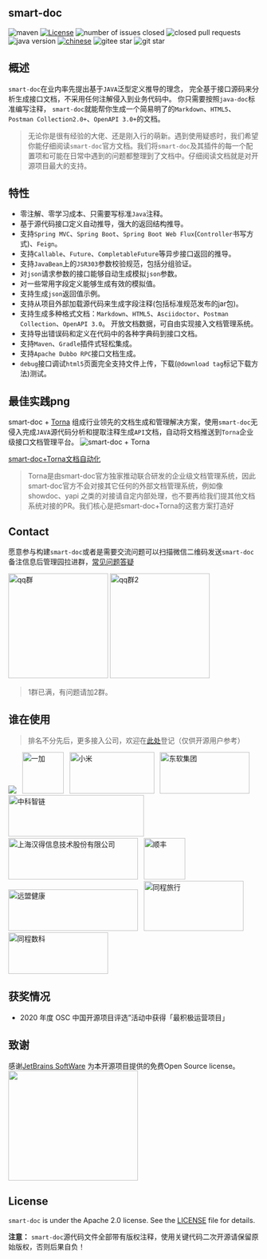 ## smart-doc


![maven](https://img.shields.io/maven-central/v/com.github.shalousun/smart-doc)
[![License](https://img.shields.io/badge/license-Apache%202-green.svg)](https://www.apache.org/licenses/LICENSE-2.0)
![number of issues closed](https://img.shields.io/github/issues-closed-raw/smart-doc-group/smart-doc)
![closed pull requests](https://img.shields.io/github/issues-pr-closed/smart-doc-group/smart-doc)
![java version](https://img.shields.io/badge/JAVA-1.8+-green.svg)
[![chinese](https://img.shields.io/badge/chinese-中文文档-brightgreen)](https://smart-doc-group.github.io/#/zh-cn/)
![gitee star](https://gitee.com/smart-doc-team/smart-doc/badge/star.svg)
![git star](https://img.shields.io/github/stars/smart-doc-group/smart-doc.svg)


## 概述
`smart-doc`在业内率先提出基于`JAVA`泛型定义推导的理念， 完全基于接口源码来分析生成接口文档，不采用任何注解侵入到业务代码中。
你只需要按照`java-doc`标准编写注释， `smart-doc`就能帮你生成一个简易明了的`Markdown`、`HTML5`、`Postman Collection2.0+`、`OpenAPI 3.0+`的文档。

> 无论你是很有经验的大佬、还是刚入行的萌新。遇到使用疑惑时，我们希望你能仔细阅读`smart-doc`官方文档。我们将`smart-doc`及其插件的每一个配置项和可能在日常中遇到的问题都整理到了文档中。仔细阅读文档就是对开源项目最大的支持。


## 特性

- 零注解、零学习成本、只需要写标准`Java`注释。
- 基于源代码接口定义自动推导，强大的返回结构推导。
- 支持`Spring MVC`、`Spring Boot`、`Spring Boot Web Flux`(`Controller`书写方式)、`Feign`。
- 支持`Callable`、`Future`、`CompletableFuture`等异步接口返回的推导。
- 支持`JavaBean`上的`JSR303`参数校验规范，包括分组验证。
- 对`json`请求参数的接口能够自动生成模拟`json`参数。
- 对一些常用字段定义能够生成有效的模拟值。
- 支持生成`json`返回值示例。
- 支持从项目外部加载源代码来生成字段注释(包括标准规范发布的jar包)。
- 支持生成多种格式文档：`Markdown`、`HTML5`、`Asciidoctor`、`Postman Collection`、`OpenAPI 3.0`。 开放文档数据，可自由实现接入文档管理系统。
- 支持导出错误码和定义在代码中的各种字典码到接口文档。
- 支持`Maven`、`Gradle`插件式轻松集成。
- 支持`Apache Dubbo RPC`接口文档生成。
- `debug`接口调试`html5`页面完全支持文件上传，下载(`@download tag`标记下载方法)测试。


## 最佳实践png

smart-doc + [Torna](http://torna.cn/) 组成行业领先的文档生成和管理解决方案，使用`smart-doc`无侵入完成`JAVA`源代码分析和提取注释生成`API`文档，自动将文档推送到`Torna`企业级接口文档管理平台。
![smart-doc + Torna](https://raw.githubusercontent.com/chenqi146/smart-doc.github.io/book/_images/smart-to-torna.png)

[smart-doc+Torna文档自动化](zh-cn/diy/integrated.md)

> Torna是由smart-doc官方独家推动联合研发的企业级文档管理系统，因此smart-doc官方不会对接其它任何的外部文档管理系统，例如像showdoc、yapi 之类的对接请自定内部处理，也不要再给我们提其他文档系统对接的PR。我们核心是把smart-doc+Torna的这套方案打造好



## Contact

愿意参与构建`smart-doc`或者是需要交流问题可以扫描微信二维码发送`smart-doc`备注信息后管理园拉进群，[常见问题答疑](https://smart-doc-group.github.io/#/zh-cn/faq)

<img src="https://raw.githubusercontent.com/chenqi146/smart-doc.github.io/book/_images/smart-doc-qq.jpg" title="qq群" width="200px" height="210px"/>
<img src="https://raw.githubusercontent.com/chenqi146/smart-doc.github.io/book/_images/smart-doc-qq2.jpeg" title="qq群2" width="200px" height="210px"/>

> 1群已满，有问题请加2群。


## 谁在使用

> 排名不分先后，更多接入公司，欢迎在[此处](https://github.com/smart-doc-group/smart-doc/issues/12)登记（仅供开源用户参考）

<img src="https://raw.githubusercontent.com/chenqi146/smart-doc.github.io/book/_images/known-users/iflytek.png">
&nbsp;&nbsp;<img src="https://raw.githubusercontent.com/chenqi146/smart-doc.github.io/book/_images/known-users/oneplus.png" title="一加" width="83px" height="83px"/>
&nbsp;&nbsp;<img src="https://raw.githubusercontent.com/chenqi146/smart-doc.github.io/book/_images/known-users/xiaomi.png" title="小米" width="170px" height="83px"/>
&nbsp;&nbsp;<img src="https://raw.githubusercontent.com/chenqi146/smart-doc.github.io/book/_images/known-users/neusoft.png" title="东软集团" width="180px" height="83px"/>
&nbsp;&nbsp;<img src="https://raw.githubusercontent.com/chenqi146/smart-doc.github.io/book/_images/known-users/zhongkezhilian.png" title="中科智链" width="272px" height="83px"/>
&nbsp;&nbsp;<img src="https://www.hand-china.com/static/img/hand-logo.svg" title="上海汉得信息技术股份有限公司" width="260px" height="83px"/>
&nbsp;&nbsp;<img src="https://raw.githubusercontent.com/chenqi146/smart-doc.github.io/book/_images/known-users/shunfeng.png" title="顺丰" width="83px" height="83px"/>
&nbsp;&nbsp;<img src="https://raw.githubusercontent.com/chenqi146/smart-doc.github.io/book/_images/known-users/yuanmengjiankang.png" title="远盟健康" width="260px" height="83px"/>
&nbsp;&nbsp;<img src="https://raw.githubusercontent.com/chenqi146/smart-doc.github.io/book/_images/known-users/ly.jpeg" title="同程旅行" width="200px" height="100px"/>
&nbsp;&nbsp;<img src="https://raw.githubusercontent.com/chenqi146/smart-doc.github.io/book/_images/known-users/tcsklogo.jpeg" title="同程数科" width="200px" height="83px"/>

## 获奖情况

- 2020 年度 OSC 中国开源项目评选”活动中获得「最积极运营项目」


## 致谢
感谢[JetBrains SoftWare](https://www.jetbrains.com) 为本开源项目提供的免费Open Source license。<br/>
<img src="https://raw.githubusercontent.com/chenqi146/smart-doc.github.io/book/_images/jetbrains-variant-3.png" width="260px" height="220px"/>

## License

`smart-doc` is under the Apache 2.0 license. See the [LICENSE](https://github.com/smart-doc-group/smart-doc/blob/master/LICENSE) file for details.

**注意：** `smart-doc`源代码文件全部带有版权注释，使用关键代码二次开源请保留原始版权，否则后果自负！